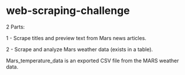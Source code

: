 # web-scraping-challenge

2 Parts:

1 - Scrape titles and preview text from Mars news articles.

2 - Scrape and analyze Mars weather data (exists in a table).

Mars_temperature_data is an exported CSV file from the MARS weather data. 